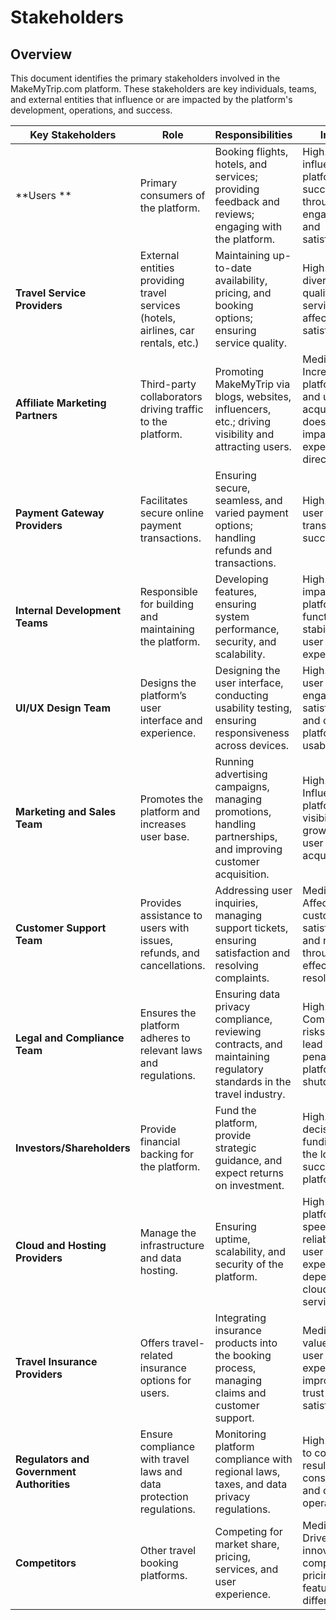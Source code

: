# Stakeholders

## Overview
This document identifies the primary stakeholders involved in the MakeMyTrip.com platform. These stakeholders are key individuals, teams, and external entities that influence or are impacted by the platform's development, operations, and success.

| **Key Stakeholders**            | **Role**                                                                  | **Responsibilities**                                                                                                  | **Impact**                                                                       |
|---------------------------------|---------------------------------------------------------------------------|-------------------------------------------------------------------------------------------------------------------------|----------------------------------------------------------------------------------|
| **Users **           | Primary consumers of the platform.                                        | Booking flights, hotels, and services; providing feedback and reviews; engaging with the platform.                      | High. Directly influences platform success through engagement and satisfaction.  |
| **Travel Service Providers**    | External entities providing travel services (hotels, airlines, car rentals, etc.) | Maintaining up-to-date availability, pricing, and booking options; ensuring service quality.                            | High. The diversity and quality of services affect user satisfaction.            |
| **Affiliate Marketing Partners**| Third-party collaborators driving traffic to the platform.                | Promoting MakeMyTrip via blogs, websites, influencers, etc.; driving visibility and attracting users.                   | Medium. Increases platform reach and user acquisition but doesn't impact experience directly. |
| **Payment Gateway Providers**   | Facilitates secure online payment transactions.                           | Ensuring secure, seamless, and varied payment options; handling refunds and transactions.                               | High. Affects user trust and transaction success.                                |
| **Internal Development Teams**  | Responsible for building and maintaining the platform.                    | Developing features, ensuring system performance, security, and scalability.                                           | High. Directly impacts platform functionality, stability, and user experience.   |
| **UI/UX Design Team**           | Designs the platform’s user interface and experience.                    | Designing the user interface, conducting usability testing, ensuring responsiveness across devices.                    | High. Affects user engagement, satisfaction, and overall platform usability.     |
| **Marketing and Sales Team**    | Promotes the platform and increases user base.                           | Running advertising campaigns, managing promotions, handling partnerships, and improving customer acquisition.          | High. Influences platform visibility, growth, and user acquisition.              |
| **Customer Support Team**       | Provides assistance to users with issues, refunds, and cancellations.    | Addressing user inquiries, managing support tickets, ensuring satisfaction and resolving complaints.                    | Medium. Affects customer satisfaction and retention through effective issue resolution. |
| **Legal and Compliance Team**   | Ensures the platform adheres to relevant laws and regulations.           | Ensuring data privacy compliance, reviewing contracts, and maintaining regulatory standards in the travel industry.     | High. Compliance risks could lead to penalties or platform shutdown.             |
| **Investors/Shareholders**      | Provide financial backing for the platform.                              | Fund the platform, provide strategic guidance, and expect returns on investment.                                       | High. Their decisions and funding shape the long-term success of the platform.   |
| **Cloud and Hosting Providers** | Manage the infrastructure and data hosting.                              | Ensuring uptime, scalability, and security of the platform.                                                           | High. The platform's speed, reliability, and user experience depend on cloud services. |
| **Travel Insurance Providers**  | Offers travel-related insurance options for users.                       | Integrating insurance products into the booking process, managing claims and customer support.                          | Medium. Adds value to the user experience, improving trust and satisfaction.     |
| **Regulators and Government Authorities** | Ensure compliance with travel laws and data protection regulations. | Monitoring platform compliance with regional laws, taxes, and data privacy regulations.                               | High. Failure to comply can result in legal consequences and disrupt operations. |
| **Competitors**                 | Other travel booking platforms.                                           | Competing for market share, pricing, services, and user experience.                                                    | Medium. Drives innovation, competitive pricing, and feature differentiation.     |

